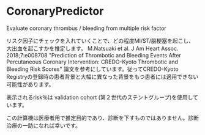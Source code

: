 #  CoronaryPredictor


Evaluate coronary thrombus / bleeding from multiple risk factor

 リスク因子にチェックを入れていくことで、どの程度MI/ST/脳梗塞を起こし、大出血を起こすかを推定します。
M.Natsuaki et al. J Am Heart Assoc. 2018;7:e008708 "Prediction of Thrombotic and Bleeding Events After Percutaneous Coronary Intervention: CREDO-Kyoto Thrombotic and Bleeding Risk Scores" 論文を参考にしています。従ってCREDO-Kyoto Registryの登録時の患者背景と大幅に異なった背景をもつ患者には適用できない可能性があります。

表示されるrisk％は validation cohort (第２世代のステントグループ)を使用しています。

この計算機は医療者用で推定目的であり、診断を下すものではありません。診断治療の一助になれば幸いです。
